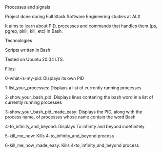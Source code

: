 Processes and signals

Project done during Full Stack Software Engineering studies at ALX

It aims to learn about PID, processes and commands that handles them (ps, pgrep, pkill, kill, etc) in Bash.

Technologies

Scripts written in Bash

Tested on Ubuntu 20.04 LTS.

Files:

0-what-is-my-pid: Displays its own PID

1-list_your_processes: Displays a list of currently running processes

2-show_your_bash_pid: Displays lines contaning the bash word in a list of currently running processes

3-show_your_bash_pid_made_easy: Displays the PID, along with the process name, of processes whose name
contain the word Bash

4-to_infinity_and_beyond: Displays To infinity and beyond indefinitely

5-kill_me_now: Kills 4-to_infinity_and_beyond process

6-kill_me_now_made_easy: Kills 4-to_infinity_and_beyond process


